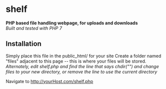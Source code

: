 # shelf
**PHP based file handling webpage, for uploads and downloads**  
_Built and tested with PHP 7_

## Installation
Simply place this file in the public_html/ for your site
Create a folder named "files" adjacent to this page -- this is where your files will be stored.
_Alternately, edit shelf.php and find the line that says chdir("") and change files to your new directory, or remove the line to use the current directory_

Navigate to http://yourHost.com/shelf.php
